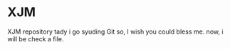 # XJM
XJM repository
tady i go syuding Git
so, l wish you could bless me.
now, i will be check a file.
